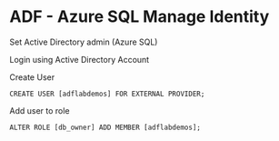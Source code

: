 # ADF - Azure SQL Manage Identity

Set Active Directory admin (Azure SQL)

Login using Active Directory Account

Create User 

```mssql
CREATE USER [adflabdemos] FOR EXTERNAL PROVIDER;
```

Add user to role

```mssql
ALTER ROLE [db_owner] ADD MEMBER [adflabdemos];
```





